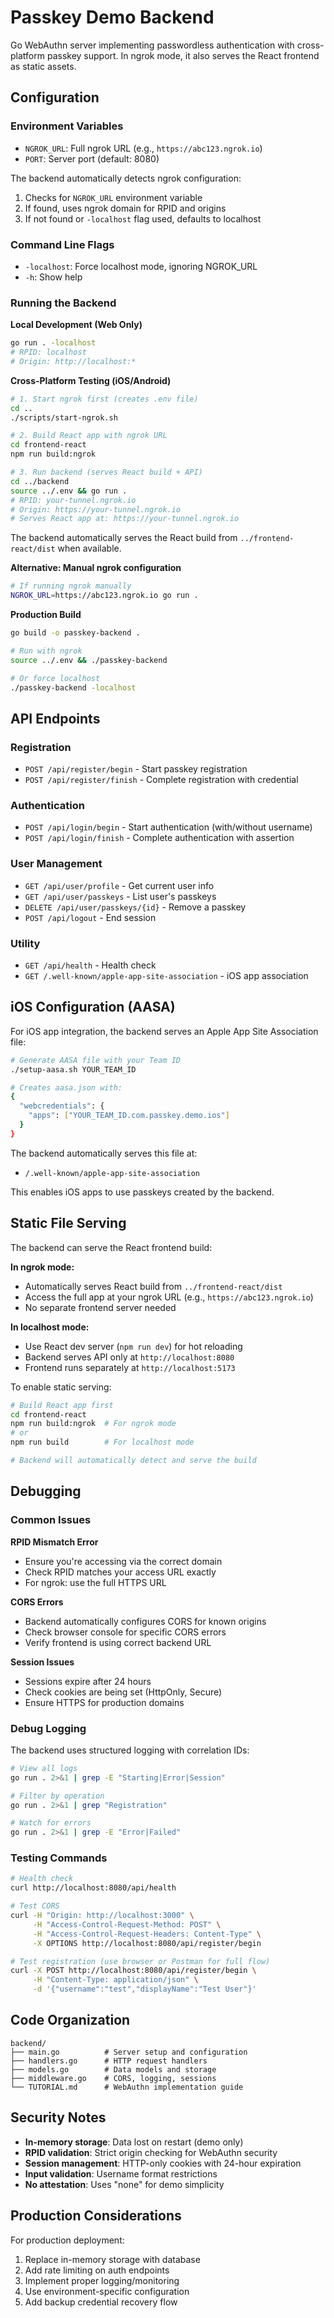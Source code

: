 # Passkey Demo Backend

Go WebAuthn server implementing passwordless authentication with cross-platform passkey support. In ngrok mode, it also serves the React frontend as static assets.

## Configuration

### Environment Variables
- `NGROK_URL`: Full ngrok URL (e.g., `https://abc123.ngrok.io`)
- `PORT`: Server port (default: 8080)

The backend automatically detects ngrok configuration:
1. Checks for `NGROK_URL` environment variable
2. If found, uses ngrok domain for RPID and origins
3. If not found or `-localhost` flag used, defaults to localhost

### Command Line Flags
- `-localhost`: Force localhost mode, ignoring NGROK_URL
- `-h`: Show help

### Running the Backend

**Local Development (Web Only)**
```bash
go run . -localhost
# RPID: localhost
# Origin: http://localhost:*
```

**Cross-Platform Testing (iOS/Android)**
```bash
# 1. Start ngrok first (creates .env file)
cd ..
./scripts/start-ngrok.sh

# 2. Build React app with ngrok URL
cd frontend-react
npm run build:ngrok

# 3. Run backend (serves React build + API)
cd ../backend
source ../.env && go run .
# RPID: your-tunnel.ngrok.io
# Origin: https://your-tunnel.ngrok.io
# Serves React app at: https://your-tunnel.ngrok.io
```

The backend automatically serves the React build from `../frontend-react/dist` when available.

**Alternative: Manual ngrok configuration**
```bash
# If running ngrok manually
NGROK_URL=https://abc123.ngrok.io go run .
```

**Production Build**
```bash
go build -o passkey-backend .

# Run with ngrok
source ../.env && ./passkey-backend

# Or force localhost
./passkey-backend -localhost
```

## API Endpoints

### Registration
- `POST /api/register/begin` - Start passkey registration
- `POST /api/register/finish` - Complete registration with credential

### Authentication  
- `POST /api/login/begin` - Start authentication (with/without username)
- `POST /api/login/finish` - Complete authentication with assertion

### User Management
- `GET /api/user/profile` - Get current user info
- `GET /api/user/passkeys` - List user's passkeys
- `DELETE /api/user/passkeys/{id}` - Remove a passkey
- `POST /api/logout` - End session

### Utility
- `GET /api/health` - Health check
- `GET /.well-known/apple-app-site-association` - iOS app association

## iOS Configuration (AASA)

For iOS app integration, the backend serves an Apple App Site Association file:

```bash
# Generate AASA file with your Team ID
./setup-aasa.sh YOUR_TEAM_ID

# Creates aasa.json with:
{
  "webcredentials": {
    "apps": ["YOUR_TEAM_ID.com.passkey.demo.ios"]
  }
}
```

The backend automatically serves this file at:
- `/.well-known/apple-app-site-association`

This enables iOS apps to use passkeys created by the backend.

## Static File Serving

The backend can serve the React frontend build:

**In ngrok mode:**
- Automatically serves React build from `../frontend-react/dist`
- Access the full app at your ngrok URL (e.g., `https://abc123.ngrok.io`)
- No separate frontend server needed

**In localhost mode:**
- Use React dev server (`npm run dev`) for hot reloading
- Backend serves API only at `http://localhost:8080`
- Frontend runs separately at `http://localhost:5173`

To enable static serving:
```bash
# Build React app first
cd frontend-react
npm run build:ngrok  # For ngrok mode
# or
npm run build        # For localhost mode

# Backend will automatically detect and serve the build
```

## Debugging

### Common Issues

**RPID Mismatch Error**
- Ensure you're accessing via the correct domain
- Check RPID matches your access URL exactly
- For ngrok: use the full HTTPS URL

**CORS Errors**
- Backend automatically configures CORS for known origins
- Check browser console for specific CORS errors
- Verify frontend is using correct backend URL

**Session Issues**
- Sessions expire after 24 hours
- Check cookies are being set (HttpOnly, Secure)
- Ensure HTTPS for production domains

### Debug Logging

The backend uses structured logging with correlation IDs:

```bash
# View all logs
go run . 2>&1 | grep -E "Starting|Error|Session"

# Filter by operation
go run . 2>&1 | grep "Registration"

# Watch for errors
go run . 2>&1 | grep -E "Error|Failed"
```

### Testing Commands

```bash
# Health check
curl http://localhost:8080/api/health

# Test CORS
curl -H "Origin: http://localhost:3000" \
     -H "Access-Control-Request-Method: POST" \
     -H "Access-Control-Request-Headers: Content-Type" \
     -X OPTIONS http://localhost:8080/api/register/begin

# Test registration (use browser or Postman for full flow)
curl -X POST http://localhost:8080/api/register/begin \
     -H "Content-Type: application/json" \
     -d '{"username":"test","displayName":"Test User"}'
```

## Code Organization

```
backend/
├── main.go          # Server setup and configuration
├── handlers.go      # HTTP request handlers
├── models.go        # Data models and storage
├── middleware.go    # CORS, logging, sessions
└── TUTORIAL.md      # WebAuthn implementation guide
```

## Security Notes

- **In-memory storage**: Data lost on restart (demo only)
- **RPID validation**: Strict origin checking for WebAuthn security
- **Session management**: HTTP-only cookies with 24-hour expiration
- **Input validation**: Username format restrictions
- **No attestation**: Uses "none" for demo simplicity

## Production Considerations

For production deployment:
1. Replace in-memory storage with database
2. Add rate limiting on auth endpoints
3. Implement proper logging/monitoring
4. Use environment-specific configuration
5. Add backup credential recovery flow